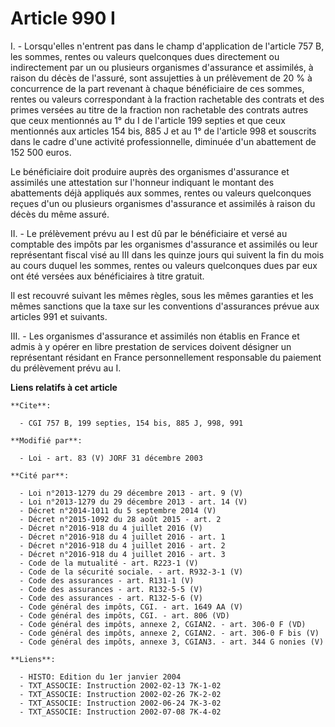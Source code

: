 # Article 990 I

I. - Lorsqu'elles n'entrent pas dans le champ d'application de l'article 757 B, les sommes, rentes ou valeurs quelconques
dues directement ou indirectement par un ou plusieurs organismes d'assurance et assimilés, à raison du décès de l'assuré,
sont assujetties à un prélèvement de 20 % à concurrence de la part revenant à chaque bénéficiaire de ces sommes, rentes ou
valeurs correspondant à la fraction rachetable des contrats et des primes versées au titre de la fraction non rachetable des
contrats autres que ceux mentionnés au 1° du I de l'article 199 septies et que ceux mentionnés aux articles 154 bis, 885 J et
au 1° de l'article 998 et souscrits dans le cadre d'une activité professionnelle, diminuée d'un abattement de 152 500 euros.

Le bénéficiaire doit produire auprès des organismes d'assurance et assimilés une attestation sur l'honneur indiquant le
montant des abattements déjà appliqués aux sommes, rentes ou valeurs quelconques reçues d'un ou plusieurs organismes
d'assurance et assimilés à raison du décès du même assuré.

II. - Le prélèvement prévu au I est dû par le bénéficiaire et versé au comptable des impôts par les organismes d'assurance et
assimilés ou leur représentant fiscal visé au III dans les quinze jours qui suivent la fin du mois au cours duquel les
sommes, rentes ou valeurs quelconques dues par eux ont été versées aux bénéficiaires à titre gratuit.

Il est recouvré suivant les mêmes règles, sous les mêmes garanties et les mêmes sanctions que la taxe sur les conventions
d'assurances prévue aux articles 991 et suivants.

III. - Les organismes d'assurance et assimilés non établis en France et admis à y opérer en libre prestation de services
doivent désigner un représentant résidant en France personnellement responsable du paiement du prélèvement prévu au I.

**Liens relatifs à cet article**

	**Cite**:

	  - CGI 757 B, 199 septies, 154 bis, 885 J, 998, 991

	**Modifié par**:

	  - Loi - art. 83 (V) JORF 31 décembre 2003

	**Cité par**:

	  - Loi n°2013-1279 du 29 décembre 2013 - art. 9 (V)
	  - Loi n°2013-1279 du 29 décembre 2013 - art. 14 (V)
	  - Décret n°2014-1011 du 5 septembre 2014 (V)
	  - Décret n°2015-1092 du 28 août 2015 - art. 2
	  - Décret n°2016-918 du 4 juillet 2016 (V)
	  - Décret n°2016-918 du 4 juillet 2016 - art. 1
	  - Décret n°2016-918 du 4 juillet 2016 - art. 2
	  - Décret n°2016-918 du 4 juillet 2016 - art. 3
	  - Code de la mutualité - art. R223-1 (V)
	  - Code de la sécurité sociale. - art. R932-3-1 (V)
	  - Code des assurances - art. R131-1 (V)
	  - Code des assurances - art. R132-5-5 (V)
	  - Code des assurances - art. R132-5-6 (V)
	  - Code général des impôts, CGI. - art. 1649 AA (V)
	  - Code général des impôts, CGI. - art. 806 (VD)
	  - Code général des impôts, annexe 2, CGIAN2. - art. 306-0 F (VD)
	  - Code général des impôts, annexe 2, CGIAN2. - art. 306-0 F bis (V)
	  - Code général des impôts, annexe 3, CGIAN3. - art. 344 G nonies (V)

	**Liens**:

	  - HISTO: Edition du 1er janvier 2004
	  - TXT_ASSOCIE: Instruction 2002-02-13 7K-1-02
	  - TXT_ASSOCIE: Instruction 2002-02-26 7K-2-02
	  - TXT_ASSOCIE: Instruction 2002-06-24 7K-3-02
	  - TXT_ASSOCIE: Instruction 2002-07-08 7K-4-02
